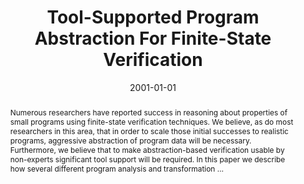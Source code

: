 ---
title: "Tool-Supported Program Abstraction For Finite-State Verification"
abstract: "Numerous researchers have reported success in reasoning about properties of small programs using finite-state verification techniques. We believe, as do most researchers in this area, that in order to scale those initial successes to realistic programs, aggressive abstraction of program data will be necessary. Furthermore, we believe that to make abstraction-based verification usable by non-experts significant tool support will be required. In this paper we describe how several different program analysis and transformation …"
date: 2001-01-01
venue: "Proceedings of the 23rd International Conference on Software Engineering, ICSE 2001, 12-19 May 2001, Toronto, Ontario, Canada"
paperurl: https://ieeexplore.ieee.org/abstract/document/919092/
authors: "Matthew B. Dwyer, John Hatcliff, Roby Joehanes, Shawn Laubach, Corina S. Pasareanu, Robby, Hongjun Zheng and Willem Visser"
awards: ""
---